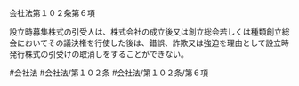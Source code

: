 会社法第１０２条第６項

設立時募集株式の引受人は、株式会社の成立後又は創立総会若しくは種類創立総会においてその議決権を行使した後は、錯誤、詐欺又は強迫を理由として設立時発行株式の引受けの取消しをすることができない。

#会社法
#会社法/第１０２条
#会社法/第１０２条/第６項
